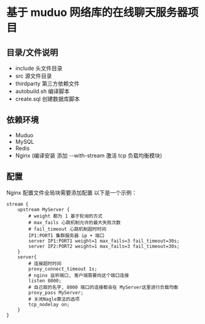# 基于 muduo 网络库的在线聊天服务器项目

## 目录/文件说明

- include 头文件目录
- src 源文件目录
- thirdparty 第三方依赖文件
- autobuild.sh 编译脚本
- create.sql 创建数据库脚本

## 依赖环境 

- Muduo
- MySQL
- Redis
- Nginx (编译安装 添加 --with-stream 激活 tcp 负载均衡模块)

## 配置

Nginx 配置文件全局块需要添加配置
以下是一个示例：

```nginx
stream {
    upstream MyServer {
        # weight 都为 1 基于轮询的方式
        # max_fails 心跳机制允许的最大失败次数
        # fail_timeout 心跳机制超时时间
        IP1:PORT1 集群服务器 ip + 端口
        server IP1:PORT1 weight=1 max_fails=3 fail_timeout=30s;
        server IP2:PORT2 weight=1 max_fails=3 fail_timeout=30s;
    }
    server{
        # 连接超时时间
        proxy_connect_timeout 1s;
        # nginx 监听端口, 客户端需要向这个端口连接
        listen 8000;
        # 自己取的名字, 8000 端口的连接都会在 MyServer这里进行负载均衡
        proxy_pass MyServer;
        # 关闭Nagle算法的选项
        tcp_nodelay on;
    }
}

```